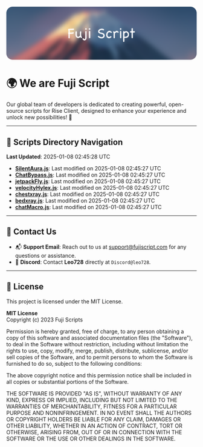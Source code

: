 ![Banner](.github/b.webp)

# 🌍 **We are Fuji Script**

Our global team of developers is dedicated to creating powerful, open-source scripts for Rise Client, designed to enhance your experience and unlock new possibilities! 🌟

---
<!-- SCRIPTS_NAVIGATION_START -->
## 📂 **Scripts Directory Navigation**

**Last Updated**: 2025-01-08 02:45:28 UTC

- **[SilentAura.js](scripts/SilentAura.js)**: Last modified on 2025-01-08 02:45:27 UTC
- **[ChatBypass.js](scripts/ChatBypass.js)**: Last modified on 2025-01-08 02:45:27 UTC
- **[jetpackFly.js](scripts/jetpackFly.js)**: Last modified on 2025-01-08 02:45:27 UTC
- **[velocityHylex.js](scripts/velocityHylex.js)**: Last modified on 2025-01-08 02:45:27 UTC
- **[chestxray.js](scripts/chestxray.js)**: Last modified on 2025-01-08 02:45:27 UTC
- **[bedxray.js](scripts/bedxray.js)**: Last modified on 2025-01-08 02:45:27 UTC
- **[chatMacro.js](scripts/chatMacro.js)**: Last modified on 2025-01-08 02:45:27 UTC

<!-- SCRIPTS_NAVIGATION_END -->

---

## 💬 **Contact Us**  
- 📬 **Support Email**: Reach out to us at [support@fujiscript.com](mailto:support@fujiscript.com) for any questions or assistance.  
- 💬 **Discord**: Contact **Leo728** directly at `Discord@leo728`.

---

## 📜 **License**

This project is licensed under the MIT License.  

**MIT License**  
Copyright (c) 2023 Fuji Scripts  

Permission is hereby granted, free of charge, to any person obtaining a copy of this software and associated documentation files (the "Software"), to deal in the Software without restriction, including without limitation the rights to use, copy, modify, merge, publish, distribute, sublicense, and/or sell copies of the Software, and to permit persons to whom the Software is furnished to do so, subject to the following conditions:  

The above copyright notice and this permission notice shall be included in all copies or substantial portions of the Software.  

THE SOFTWARE IS PROVIDED "AS IS", WITHOUT WARRANTY OF ANY KIND, EXPRESS OR IMPLIED, INCLUDING BUT NOT LIMITED TO THE WARRANTIES OF MERCHANTABILITY, FITNESS FOR A PARTICULAR PURPOSE AND NONINFRINGEMENT. IN NO EVENT SHALL THE AUTHORS OR COPYRIGHT HOLDERS BE LIABLE FOR ANY CLAIM, DAMAGES OR OTHER LIABILITY, WHETHER IN AN ACTION OF CONTRACT, TORT OR OTHERWISE, ARISING FROM, OUT OF OR IN CONNECTION WITH THE SOFTWARE OR THE USE OR OTHER DEALINGS IN THE SOFTWARE.  
